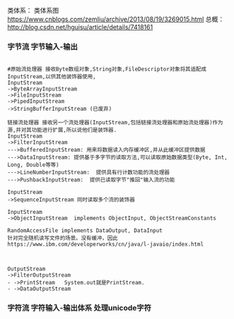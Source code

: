 类体系：
类体系图 https://www.cnblogs.com/zemliu/archive/2013/08/19/3269015.html
总概：http://blog.csdn.net/hguisu/article/details/7418161

### 字节流 字节输入-输出
```

#原始流处理器 接收Byte数组对象,String对象,FileDescriptor对象将其适配成InputStream,以供其他装饰器使用,
InputStream
->ByteArrayInputStream
->FileInputStream
->PipedInputStream
->StringBufferInputStream (已废弃)

链接流处理器 接收另一个流处理器(InputStream,包括链接流处理器和原始流处理器)作为源,并对其功能进行扩展,所以说他们是装饰器.
InputStream
->FilterInputStream
--->BufferedInputStream: 用来将数据读入内存缓冲区,并从此缓冲区提供数据
--->DataInputStream: 提供基于多字节的读取方法,可以读取原始数据类型(Byte, Int, Long, Double等等)
--->LineNumberInputStream:  提供具有行计数功能的流处理器
--->PushbackInputStream:  提供已读取字节"推回"输入流的功能

InputStream
->SequenceInputStream 同时读取多个流的装饰器

InputStream
->ObjectInputStream  implements ObjectInput, ObjectStreamConstants

RandomAccessFile implements DataOutput, DataInput
针对完全随机读写文件的场景。没有缓冲，因此
https://www.ibm.com/developerworks/cn/java/l-javaio/index.html



OutputStream
->FilterOutputStream
- ->PrintStream   System.out就是PrintStream. 
- ->DataOutputStream

```


### 字符流 字符输入-输出体系 处理unicode字符
